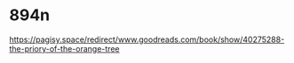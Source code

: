 # 894n
https://pagisy.space/redirect/www.goodreads.com/book/show/40275288-the-priory-of-the-orange-tree
